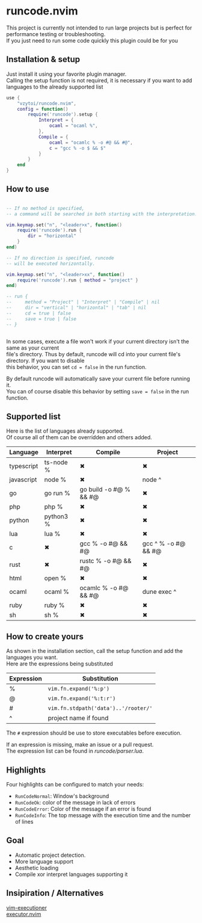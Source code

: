 # runcode.nvim

This project is currently not intended to run large projects  but is perfect for performance testing or troubleshooting.<br/>
If you just need to run some code quickly this plugin could be for you

## Installation & setup

Just install it using your favorite plugin manager.<br/>
Calling the setup function is not required, it is necessary if you want to add languages to the already supported list

```lua
use {
    "vzytoi/runcode.nvim",
    config = function()
        require('runcode').setup {
            Interpret = {
                ocaml = "ocaml %",
            },
            Compile = {
                ocaml = "ocamlc % -o #@ && #@",
                c = "gcc % -o $ && $"
            }
        }
    end
}
```

## How to use

```lua

-- If no method is specified,
-- a command will be searched in both starting with the interpretation.

vim.keymap.set("n", "<leader>x", function()
    require('runcode').run {
        dir = "horizontal"
    }
end)

-- If no direction is specified, runcode
-- will be executed horizontally.

vim.keymap.set("n", "<leader>xx", function()
    require('runcode').run { method = "project" }
end)

-- run {
--     method = "Project" | "Interpret" | "Compile" | nil
--     dir = "vertical" | "horizontal" | "tab" | nil
--     cd = true | false
--     save = true | false
-- }



```

In some cases, execute a file won't work if your current directory isn't the same as your current<br/>
file's directory. Thus by default, runcode will cd into your current file's directory. If you want to disable <br/>
this behavior, you can set `cd = false` in the run function.<br/>

By default runcode will automatically save your current file before running it.<br/>
You can of course disable this behavior by setting `save = false` in the run function.<br/>

## Supported list

Here is the list of languages already supported.<br/>
Of course all of them can be overridden and others added.

| Language   | Interpret  | Compile                | Project
|------------|------------|------------------------|-----------
| typescript | ts-node %  | ✖                      | ✖
| javascript | node %     | ✖                      | node ^
| go         | go run %   | go build -o #@ % && #@ | ✖
| php        | php %      | ✖                      | ✖
| python     | python3 %  | ✖                      | ✖
| lua        | lua %      | ✖                      | ✖
| c          | ✖          | gcc % -o #@ && #@      | gcc ^ % -o #@ && #@
| rust       | ✖          | rustc % -o #@ && #@    | ✖
| html       | open %     | ✖                      | ✖
| ocaml      | ocaml %    | ocamlc % -o #@ && #@   | dune exec ^
| ruby       | ruby %     | ✖                      | ✖
| sh         | sh %       | ✖                      | ✖

## How to create yours

As shown in the installation section, call the setup function and add the languages you want.<br/>
Here are the expressions being substituted

| Expression | Substitution                         |
|------------|--------------------------------------|
| %          | `vim.fn.expand('%:p')`               |
| @          | `vim.fn.expand('%:t:r')`             |
| #          | `vim.fn.stdpath('data')..'/rooter/'` |
| ^          | project name if found                |

The `#` expression should be use to store executables before execution.

If an expression is missing, make an issue or a pull request.<br/>
The expression list can be found in _runcode/parser.lua_.

## Highlights

Four highlights can be configured to match your needs:<br/>

- `RunCodeNormal`: Window's background
- `RunCodeOk`: color of the message in lack of errors
- `RunCodeError`: Color of the message if an error is found
- `RunCodeInfo`: The top message with the execution time and the number of lines

## Goal

- Automatic project detection.
- More language support
- Aesthetic loading
- Compile xor interpret languages supporting it

## Insipiration / Alternatives

[vim-executioner](https://github.com/EvanQuan/vim-executioner)<br/>
[executor.nvim](https://github.com/google/executor.nvim)
